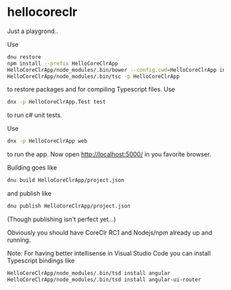 # hellocoreclr
Just a playgrond..

Use 
```bash
dnu restore
npm install --prefix HelloCoreClrApp
HelloCoreClrApp/node_modules/.bin/bower --config.cwd=HelloCoreClrApp install
HelloCoreClrApp/node_modules/.bin/tsc -p HelloCoreClrApp
```
to restore packages and for compiling Typescript files. Use
```bash
dnx -p HelloCoreClrApp.Test test
```
to run c# unit tests.

Use
```bash
dnx -p HelloCoreClrApp web
```
to run the app. Now open <http://localhost:5000/> in you favorite browser.

Building goes like
```bash
dnu build HelloCoreClrApp/project.json
```
and publish like
```bash
dnu publish HelloCoreClrApp/project.json
```
(Though publishing isn't perfect yet...)

Obviously you should have CoreClr RC1 and Nodejs/npm already up and running.


Note: For having better intellisense in Visual Studio Code you can install Typescript bindings like
```bash
HelloCoreClrApp/node_modules/.bin/tsd install angular
HelloCoreClrApp/node_modules/.bin/tsd install angular-ui-router
```
